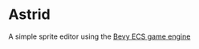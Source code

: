 # Astrid

A simple sprite editor using the [Bevy ECS game engine](https://github.com/bevyengine/bevy)

